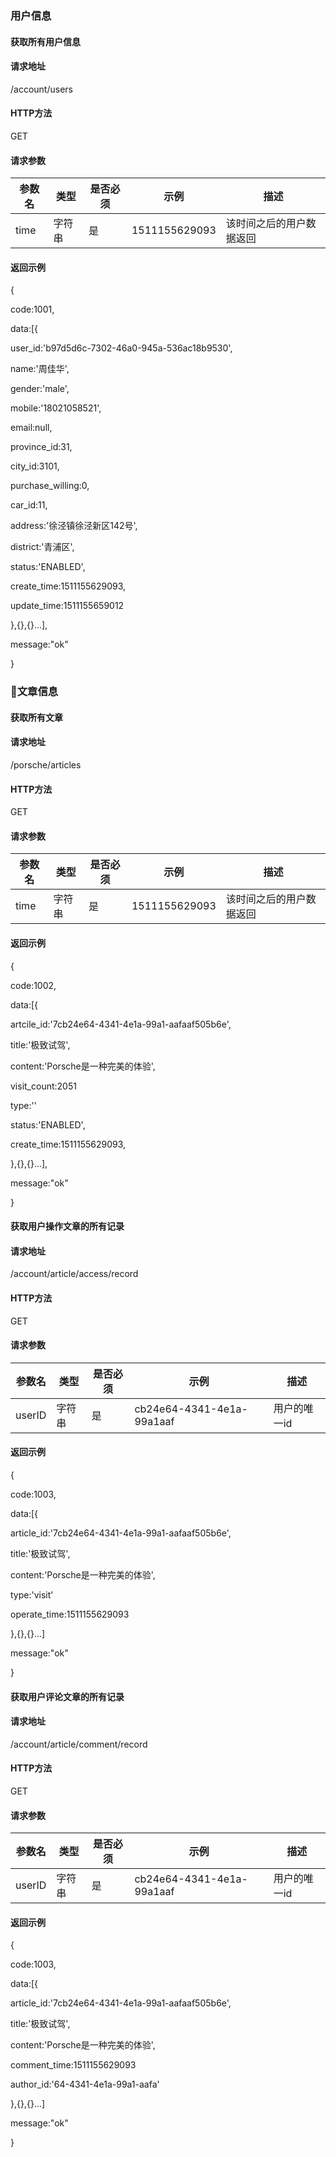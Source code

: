 ### 用户信息

####  获取所有用户信息

#### 请求地址

/account/users

#### HTTP方法

GET

#### 请求参数

| 参数名  | 类型   | 是否必须 | 示例            | 描述           |
| ---- | ---- | ---- | ------------- | ------------ |
| time | 字符串  | 是    | 1511155629093 | 该时间之后的用户数据返回 |

#### 返回示例

{

code:1001,

data:[{

user_id:'b97d5d6c-7302-46a0-945a-536ac18b9530',

name:'周佳华',

gender:'male',

mobile:'18021058521',

email:null,

province_id:31,

city_id:3101,

purchase_willing:0,

car_id:11,

address:'徐泾镇徐泾新区142号',

district:'青浦区',

status:'ENABLED',

create_time:1511155629093,

update_time:1511155659012

},{},{}...],

message:"ok"

}

### 文章信息

#### 获取所有文章

#### 请求地址

/porsche/articles

#### HTTP方法

GET

#### 请求参数

| 参数名  | 类型   | 是否必须 | 示例            | 描述           |
| ---- | ---- | ---- | ------------- | ------------ |
| time | 字符串  | 是    | 1511155629093 | 该时间之后的用户数据返回 |

#### 返回示例

{

code:1002,

data:[{

artcile_id:'7cb24e64-4341-4e1a-99a1-aafaaf505b6e',

title:'极致试驾',

content:'Porsche是一种完美的体验',

visit_count:2051

type:''

status:'ENABLED',

create_time:1511155629093,

},{},{}...],

message:"ok"

}



#### 获取用户操作文章的所有记录

#### 请求地址

/account/article/access/record

#### HTTP方法

GET

#### 请求参数

| 参数名    | 类型   | 是否必须 | 示例                        | 描述      |
| ------ | ---- | ---- | ------------------------- | ------- |
| userID | 字符串  | 是    | cb24e64-4341-4e1a-99a1aaf | 用户的唯一id |

#### 返回示例

{

code:1003,

data:[{

article_id:'7cb24e64-4341-4e1a-99a1-aafaaf505b6e',

title:'极致试驾',

content:'Porsche是一种完美的体验',

type:'visit'

operate_time:1511155629093

},{},{}...]

message:"ok"

}



#### 获取用户评论文章的所有记录

#### 请求地址

/account/article/comment/record

#### HTTP方法

GET

#### 请求参数

| 参数名    | 类型   | 是否必须 | 示例                        | 描述      |
| ------ | ---- | ---- | ------------------------- | ------- |
| userID | 字符串  | 是    | cb24e64-4341-4e1a-99a1aaf | 用户的唯一id |

#### 返回示例

{

code:1003,

data:[{

article_id:'7cb24e64-4341-4e1a-99a1-aafaaf505b6e',

title:'极致试驾',

content:'Porsche是一种完美的体验',

comment_time:1511155629093

author_id:'64-4341-4e1a-99a1-aafa'

},{},{}...]

message:"ok"

}
